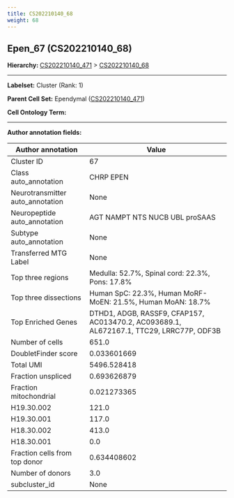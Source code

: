 ```yaml
---
title: CS202210140_68
weight: 68
---
```

## Epen_67 (CS202210140_68)
<b>Hierarchy: </b>
[CS202210140_471](https://purl.brain-bican.org/taxonomy/CS202210140#CS202210140_471) >
[CS202210140_68](https://purl.brain-bican.org/taxonomy/CS202210140#CS202210140_68)

---


**Labelset:** Cluster (Rank: 1)

**Parent Cell Set:** Ependymal ([CS202210140_471](https://purl.brain-bican.org/taxonomy/CS202210140#CS202210140_471))



**Cell Ontology Term:** 

[MARKER GENES.]: #


---

[TRANSFERRED ANNOTATIONS.]: #


[AUTHOR ANNOTATION FIELDS.]: #


**Author annotation fields:**

| Author annotation | Value |
|-------------------|-------|
|Cluster ID|67|
|Class auto_annotation|CHRP EPEN|
|Neurotransmitter auto_annotation|None|
|Neuropeptide auto_annotation|AGT NAMPT NTS NUCB UBL proSAAS|
|Subtype auto_annotation|None|
|Transferred MTG Label|None|
|Top three regions|Medulla: 52.7%, Spinal cord: 22.3%, Pons: 17.8%|
|Top three dissections|Human SpC: 22.3%, Human MoRF-MoEN: 21.5%, Human MoAN: 18.7%|
|Top Enriched Genes|DTHD1, ADGB, RASSF9, CFAP157, AC013470.2, AC093689.1, AL672167.1, TTC29, LRRC77P, ODF3B|
|Number of cells|651.0|
|DoubletFinder score|0.033601669|
|Total UMI|5496.528418|
|Fraction unspliced|0.693626879|
|Fraction mitochondrial|0.021273365|
|H19.30.002|121.0|
|H19.30.001|117.0|
|H18.30.002|413.0|
|H18.30.001|0.0|
|Fraction cells from top donor|0.634408602|
|Number of donors|3.0|
|subcluster_id|None|
